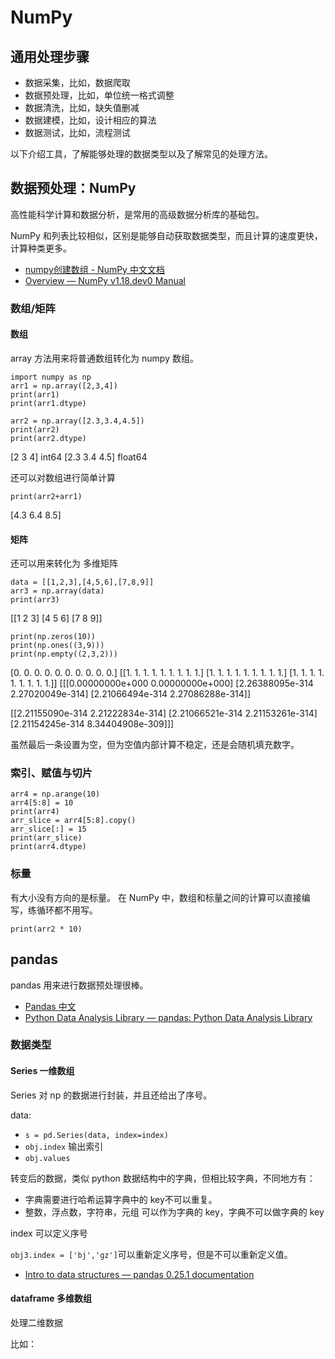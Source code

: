 # NumPy

## 通用处理步骤

- 数据采集，比如，数据爬取
- 数据预处理，比如，单位统一格式调整
- 数据清洗，比如，缺失值删减
- 数据建模，比如，设计相应的算法
- 数据测试，比如，流程测试


以下介绍工具，了解能够处理的数据类型以及了解常见的处理方法。

## 数据预处理：NumPy

高性能科学计算和数据分析，是常用的高级数据分析库的基础包。

NumPy 和列表比较相似，区别是能够自动获取数据类型，而且计算的速度更快，计算种类更多。

- [numpy创建数组 - NumPy 中文文档](https://www.numpy.org.cn/user_guide/numpy_basics/array_creation.html)
- [Overview — NumPy v1.18.dev0 Manual](https://numpy.org/devdocs/)

### 数组/矩阵

#### 数组

array 方法用来将普通数组转化为 numpy 数组。

```
import numpy as np
arr1 = np.array([2,3,4])
print(arr1)
print(arr1.dtype)

arr2 = np.array([2.3,3.4,4.5])
print(arr2)
print(arr2.dtype)
```

[2 3 4]
int64
[2.3 3.4 4.5]
float64

还可以对数组进行简单计算

```print(arr2+arr1)```

[4.3 6.4 8.5]

#### 矩阵

还可以用来转化为 多维矩阵

```
data = [[1,2,3],[4,5,6],[7,8,9]]
arr3 = np.array(data)
print(arr3)
```
[[1 2 3]
 [4 5 6]
 [7 8 9]]

```
print(np.zeros(10)) 
print(np.ones((3,9)))
print(np.empty((2,3,2)))
```
[0. 0. 0. 0. 0. 0. 0. 0. 0. 0.]
[[1. 1. 1. 1. 1. 1. 1. 1. 1.]
 [1. 1. 1. 1. 1. 1. 1. 1. 1.]
 [1. 1. 1. 1. 1. 1. 1. 1. 1.]]
[[[0.00000000e+000 0.00000000e+000]
  [2.26388095e-314 2.27020049e-314]
  [2.21066494e-314 2.27086288e-314]]

 [[2.21155090e-314 2.21222834e-314]
  [2.21066521e-314 2.21153261e-314]
  [2.21154245e-314 8.34404908e-309]]]
  
虽然最后一条设置为空，但为空值内部计算不稳定，还是会随机填充数字。

### 索引、赋值与切片

```
arr4 = np.arange(10)
arr4[5:8] = 10
print(arr4)
arr_slice = arr4[5:8].copy()
arr_slice[:] = 15
print(arr_slice)
print(arr4.dtype)
```


### 标量

有大小没有方向的是标量。
在 NumPy 中，数组和标量之间的计算可以直接编写，练循环都不用写。

```
print(arr2 * 10)
```

## pandas

pandas 用来进行数据预处理很棒。

- [Pandas 中文](https://www.pypandas.cn/)
- [Python Data Analysis Library — pandas: Python Data Analysis Library](https://pandas.pydata.org/)


### 数据类型

#### Series 一维数组

Series 对 np 的数据进行封装，并且还给出了序号。

data:


- `s = pd.Series(data, index=index)`
- `obj.index` 输出索引
- `obj.values`

转变后的数据，类似 python 数据结构中的字典，但相比较字典，不同地方有：

- 字典需要进行哈希运算字典中的 key不可以重复。
- 整数，浮点数，字符串，元组 可以作为字典的 key，字典不可以做字典的 key

index 可以定义序号

`obj3.index = ['bj','gz']`可以重新定义序号，但是不可以重新定义值。

- [Intro to data structures — pandas 0.25.1 documentation](https://pandas.pydata.org/pandas-docs/stable/getting_started/dsintro.html#series)

#### dataframe 多维数组

处理二维数据

比如：


